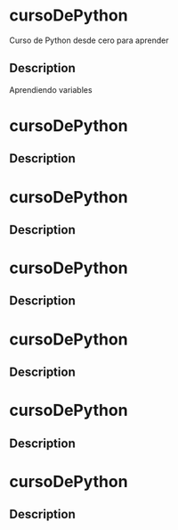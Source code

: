 # cursoDePython
Curso de Python desde cero para aprender
## Description
Aprendiendo variables 
# cursoDePython

## Description

# cursoDePython

## Description

# cursoDePython

## Description

# cursoDePython

## Description

# cursoDePython

## Description

# cursoDePython

## Description

